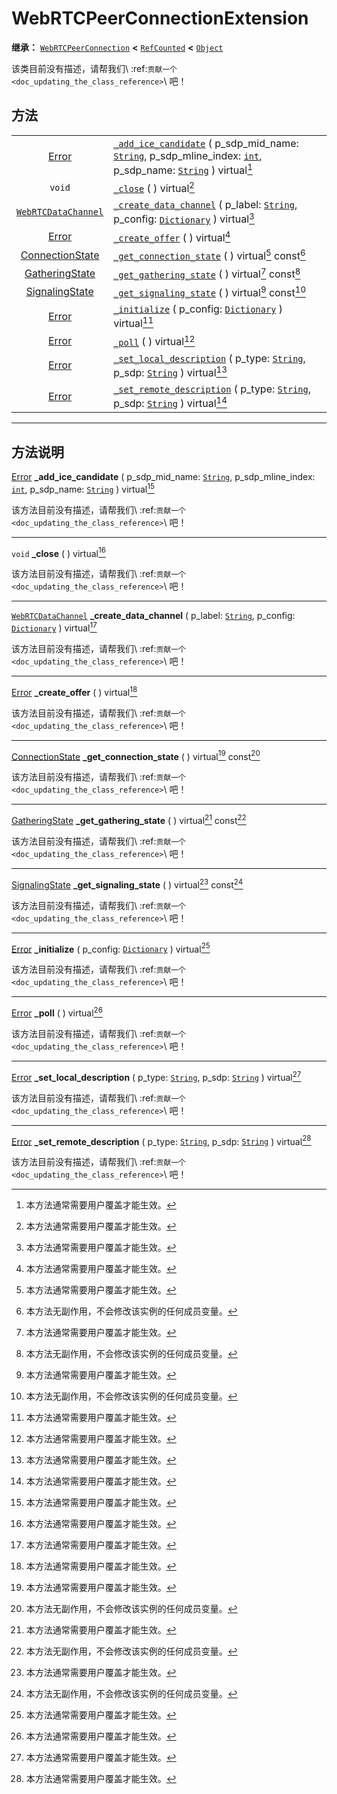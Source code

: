 <!-- ⚠ 请勿编辑本文件 ⚠ -->
<!-- 本文档使用脚本从 WeDot 引擎源码仓库生成。 -->
<!-- 生成脚本：https://github.com/WeDot-Engine/WeDot/tree/4.3/doc/tools/make_md.py； -->
<!-- 原文件：https://github.com/WeDot-Engine/WeDot/tree/4.3/modules/webrtc/doc_classes/WebRTCPeerConnectionExtension.xml。 -->

<div id="_class_webrtcpeerconnectionextension"></div>

# WebRTCPeerConnectionExtension

**继承：** [`WebRTCPeerConnection`](class_webrtcpeerconnection.md) **<** [`RefCounted`](class_refcounted.md) **<** [`Object`](class_object.md)

该类目前没有描述，请帮我们\ :ref:`贡献一个 <doc_updating_the_class_reference>`\ 吧！

## 方法

|||
|:-:|:--|
| [Error](#enum_@globalscope_error)                             | [`_add_ice_candidate`](#class_webrtcpeerconnectionextension_private_method__add_ice_candidate) ( p_sdp_mid_name: [`String`](class_string.md), p_sdp_mline_index: [`int`](class_int.md), p_sdp_name: [`String`](class_string.md) ) virtual[^virtual] |
| `void`                                                        | [`_close`](#class_webrtcpeerconnectionextension_private_method__close) ( ) virtual[^virtual]                                                                                                                                                        |
| [`WebRTCDataChannel`](class_webrtcdatachannel.md)             | [`_create_data_channel`](#class_webrtcpeerconnectionextension_private_method__create_data_channel) ( p_label: [`String`](class_string.md), p_config: [`Dictionary`](class_dictionary.md) ) virtual[^virtual]                                        |
| [Error](#enum_@globalscope_error)                             | [`_create_offer`](#class_webrtcpeerconnectionextension_private_method__create_offer) ( ) virtual[^virtual]                                                                                                                                          |
| [ConnectionState](#enum_webrtcpeerconnection_connectionstate) | [`_get_connection_state`](#class_webrtcpeerconnectionextension_private_method__get_connection_state) ( ) virtual[^virtual] const[^const]                                                                                                            |
| [GatheringState](#enum_webrtcpeerconnection_gatheringstate)   | [`_get_gathering_state`](#class_webrtcpeerconnectionextension_private_method__get_gathering_state) ( ) virtual[^virtual] const[^const]                                                                                                              |
| [SignalingState](#enum_webrtcpeerconnection_signalingstate)   | [`_get_signaling_state`](#class_webrtcpeerconnectionextension_private_method__get_signaling_state) ( ) virtual[^virtual] const[^const]                                                                                                              |
| [Error](#enum_@globalscope_error)                             | [`_initialize`](#class_webrtcpeerconnectionextension_private_method__initialize) ( p_config: [`Dictionary`](class_dictionary.md) ) virtual[^virtual]                                                                                                |
| [Error](#enum_@globalscope_error)                             | [`_poll`](#class_webrtcpeerconnectionextension_private_method__poll) ( ) virtual[^virtual]                                                                                                                                                          |
| [Error](#enum_@globalscope_error)                             | [`_set_local_description`](#class_webrtcpeerconnectionextension_private_method__set_local_description) ( p_type: [`String`](class_string.md), p_sdp: [`String`](class_string.md) ) virtual[^virtual]                                                |
| [Error](#enum_@globalscope_error)                             | [`_set_remote_description`](#class_webrtcpeerconnectionextension_private_method__set_remote_description) ( p_type: [`String`](class_string.md), p_sdp: [`String`](class_string.md) ) virtual[^virtual]                                              |

<!-- rst-class:: classref-section-separator -->

---

## 方法说明

<div id="_class_webrtcpeerconnectionextension_private_method__add_ice_candidate"></div>

[Error](#enum_@globalscope_error) **_add_ice_candidate** ( p_sdp_mid_name: [`String`](class_string.md), p_sdp_mline_index: [`int`](class_int.md), p_sdp_name: [`String`](class_string.md) ) virtual[^virtual]<div id="class_webrtcpeerconnectionextension_private_method__add_ice_candidate"></div>

该方法目前没有描述，请帮我们\ :ref:`贡献一个 <doc_updating_the_class_reference>`\ 吧！

<!-- rst-class:: classref-item-separator -->

---

<div id="_class_webrtcpeerconnectionextension_private_method__close"></div>

`void` **_close** ( ) virtual[^virtual]<div id="class_webrtcpeerconnectionextension_private_method__close"></div>

该方法目前没有描述，请帮我们\ :ref:`贡献一个 <doc_updating_the_class_reference>`\ 吧！

<!-- rst-class:: classref-item-separator -->

---

<div id="_class_webrtcpeerconnectionextension_private_method__create_data_channel"></div>

[`WebRTCDataChannel`](class_webrtcdatachannel.md) **_create_data_channel** ( p_label: [`String`](class_string.md), p_config: [`Dictionary`](class_dictionary.md) ) virtual[^virtual]<div id="class_webrtcpeerconnectionextension_private_method__create_data_channel"></div>

该方法目前没有描述，请帮我们\ :ref:`贡献一个 <doc_updating_the_class_reference>`\ 吧！

<!-- rst-class:: classref-item-separator -->

---

<div id="_class_webrtcpeerconnectionextension_private_method__create_offer"></div>

[Error](#enum_@globalscope_error) **_create_offer** ( ) virtual[^virtual]<div id="class_webrtcpeerconnectionextension_private_method__create_offer"></div>

该方法目前没有描述，请帮我们\ :ref:`贡献一个 <doc_updating_the_class_reference>`\ 吧！

<!-- rst-class:: classref-item-separator -->

---

<div id="_class_webrtcpeerconnectionextension_private_method__get_connection_state"></div>

[ConnectionState](#enum_webrtcpeerconnection_connectionstate) **_get_connection_state** ( ) virtual[^virtual] const[^const]<div id="class_webrtcpeerconnectionextension_private_method__get_connection_state"></div>

该方法目前没有描述，请帮我们\ :ref:`贡献一个 <doc_updating_the_class_reference>`\ 吧！

<!-- rst-class:: classref-item-separator -->

---

<div id="_class_webrtcpeerconnectionextension_private_method__get_gathering_state"></div>

[GatheringState](#enum_webrtcpeerconnection_gatheringstate) **_get_gathering_state** ( ) virtual[^virtual] const[^const]<div id="class_webrtcpeerconnectionextension_private_method__get_gathering_state"></div>

该方法目前没有描述，请帮我们\ :ref:`贡献一个 <doc_updating_the_class_reference>`\ 吧！

<!-- rst-class:: classref-item-separator -->

---

<div id="_class_webrtcpeerconnectionextension_private_method__get_signaling_state"></div>

[SignalingState](#enum_webrtcpeerconnection_signalingstate) **_get_signaling_state** ( ) virtual[^virtual] const[^const]<div id="class_webrtcpeerconnectionextension_private_method__get_signaling_state"></div>

该方法目前没有描述，请帮我们\ :ref:`贡献一个 <doc_updating_the_class_reference>`\ 吧！

<!-- rst-class:: classref-item-separator -->

---

<div id="_class_webrtcpeerconnectionextension_private_method__initialize"></div>

[Error](#enum_@globalscope_error) **_initialize** ( p_config: [`Dictionary`](class_dictionary.md) ) virtual[^virtual]<div id="class_webrtcpeerconnectionextension_private_method__initialize"></div>

该方法目前没有描述，请帮我们\ :ref:`贡献一个 <doc_updating_the_class_reference>`\ 吧！

<!-- rst-class:: classref-item-separator -->

---

<div id="_class_webrtcpeerconnectionextension_private_method__poll"></div>

[Error](#enum_@globalscope_error) **_poll** ( ) virtual[^virtual]<div id="class_webrtcpeerconnectionextension_private_method__poll"></div>

该方法目前没有描述，请帮我们\ :ref:`贡献一个 <doc_updating_the_class_reference>`\ 吧！

<!-- rst-class:: classref-item-separator -->

---

<div id="_class_webrtcpeerconnectionextension_private_method__set_local_description"></div>

[Error](#enum_@globalscope_error) **_set_local_description** ( p_type: [`String`](class_string.md), p_sdp: [`String`](class_string.md) ) virtual[^virtual]<div id="class_webrtcpeerconnectionextension_private_method__set_local_description"></div>

该方法目前没有描述，请帮我们\ :ref:`贡献一个 <doc_updating_the_class_reference>`\ 吧！

<!-- rst-class:: classref-item-separator -->

---

<div id="_class_webrtcpeerconnectionextension_private_method__set_remote_description"></div>

[Error](#enum_@globalscope_error) **_set_remote_description** ( p_type: [`String`](class_string.md), p_sdp: [`String`](class_string.md) ) virtual[^virtual]<div id="class_webrtcpeerconnectionextension_private_method__set_remote_description"></div>

该方法目前没有描述，请帮我们\ :ref:`贡献一个 <doc_updating_the_class_reference>`\ 吧！

[^virtual]: 本方法通常需要用户覆盖才能生效。
[^const]: 本方法无副作用，不会修改该实例的任何成员变量。
[^vararg]: 本方法除了能接受在此处描述的参数外，还能够继续接受任意数量的参数。
[^constructor]: 本方法用于构造某个类型。
[^static]: 调用本方法无需实例，可直接使用类名进行调用。
[^operator]: 本方法描述的是使用本类型作为左操作数的有效运算符。
[^bitfield]: 这个值是由下列位标志构成位掩码的整数。
[^void]: 无返回值。
